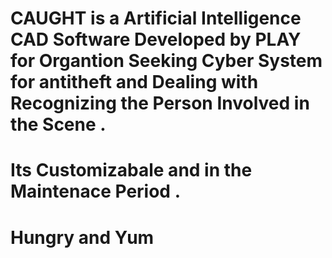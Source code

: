 # CAUGHT is a Artificial Intelligence  CAD Software Developed by PLAY for Organtion Seeking Cyber System for antitheft and  Dealing with Recognizing the Person Involved in the Scene  . 
# Its Customizabale and in the Maintenace Period . 
# Hungry and Yum 
